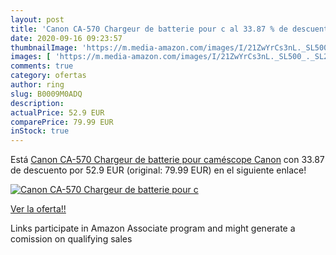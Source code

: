 ```yaml
---
layout: post
title: 'Canon CA-570 Chargeur de batterie pour c al 33.87 % de descuento'
date: 2020-09-16 09:23:57
thumbnailImage: 'https://m.media-amazon.com/images/I/21ZwYrCs3nL._SL500_._SL200_.jpg'
images: [ 'https://m.media-amazon.com/images/I/21ZwYrCs3nL._SL500_._SL200_.jpg' ]
comments: true
category: ofertas
author: ring
slug: B0009M0ADQ
description:
actualPrice: 52.9 EUR
comparePrice: 79.99 EUR
inStock: true
---
```


Está [Canon CA-570 Chargeur de batterie pour caméscope Canon](https://www.amazon.fr/dp/B0009M0ADQ/?tag=tolees0d-21) con 33.87 de descuento por 52.9 EUR (original: 79.99 EUR) en el siguiente enlace!

[![Canon CA-570 Chargeur de batterie pour c](https://m.media-amazon.com/images/I/21ZwYrCs3nL._SL500_._SL200_.jpg)](https://www.amazon.fr/dp/B0009M0ADQ/?tag=tolees0d-21)

[Ver la oferta!!](https://www.amazon.fr/dp/B0009M0ADQ/?tag=tolees0d-21)

Links participate in Amazon Associate program and might generate a comission on qualifying sales


